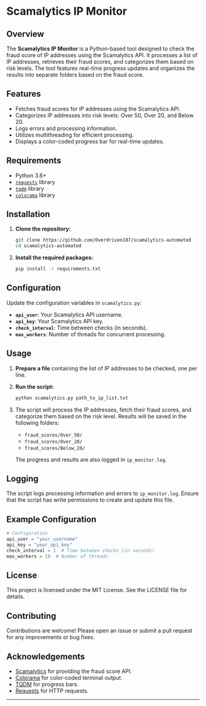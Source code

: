 
# Scamalytics IP Monitor

## Overview

The **Scamalytics IP Monitor** is a Python-based tool designed to check the fraud score of IP addresses using the Scamalytics API. It processes a list of IP addresses, retrieves their fraud scores, and categorizes them based on risk levels. The tool features real-time progress updates and organizes the results into separate folders based on the fraud score.

## Features

- Fetches fraud scores for IP addresses using the Scamalytics API.
- Categorizes IP addresses into risk levels: Over 50, Over 20, and Below 20.
- Logs errors and processing information.
- Utilizes multithreading for efficient processing.
- Displays a color-coded progress bar for real-time updates.

## Requirements

- Python 3.6+
- [`requests`](https://pypi.org/project/requests/) library
- [`tqdm`](https://tqdm.github.io/) library
- [`colorama`](https://pypi.org/project/colorama/) library

## Installation

1. **Clone the repository:**
    ```sh
    git clone https://github.com/Overdriven187/scamalytics-automated
    cd scamalytics-automated
    ```

2. **Install the required packages:**
    ```sh
    pip install -r requirements.txt
    ```

## Configuration

Update the configuration variables in `scamalytics.py`:

- **`api_user`**: Your Scamalytics API username.
- **`api_key`**: Your Scamalytics API key.
- **`check_interval`**: Time between checks (in seconds).
- **`max_workers`**: Number of threads for concurrent processing.

## Usage

1. **Prepare a file** containing the list of IP addresses to be checked, one per line.

2. **Run the script:**
    ```sh
    python scamalytics.py path_to_ip_list.txt
    ```

3. The script will process the IP addresses, fetch their fraud scores, and categorize them based on the risk level. Results will be saved in the following folders:
    - `fraud_scores/Over_50/`
    - `fraud_scores/Over_20/`
    - `fraud_scores/Below_20/`

   The progress and results are also logged in `ip_monitor.log`.

## Logging

The script logs processing information and errors to `ip_monitor.log`. Ensure that the script has write permissions to create and update this file.

## Example Configuration

```python
# Configuration
api_user = "your_username"
api_key = "your_api_key"
check_interval = 1  # Time between checks (in seconds)
max_workers = 10  # Number of threads
```

## License

This project is licensed under the MIT License. See the LICENSE file for details.

## Contributing

Contributions are welcome! Please open an issue or submit a pull request for any improvements or bug fixes.

## Acknowledgements

- [Scamalytics](https://scamalytics.com) for providing the fraud score API.
- [Colorama](https://pypi.org/project/colorama/) for color-coded terminal output.
- [TQDM](https://tqdm.github.io/) for progress bars.
- [Requests](https://docs.python-requests.org/en/master/) for HTTP requests.

---
